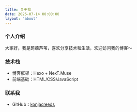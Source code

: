 ```yaml
---
title: 关于我
date: 2025-07-14 00:00:00
layout: "about"
---
```


### 个人介绍
大家好，我是蒟蒻芦苇，喜欢分享技术和生活，欢迎访问我的博客～

### 技术栈
- 博客框架：Hexo + NexT.Muse
- 前端基础：HTML/CSS/JavaScript

### 联系我
- GitHub：[konjacreeds](https://github.com/konjacreeds)